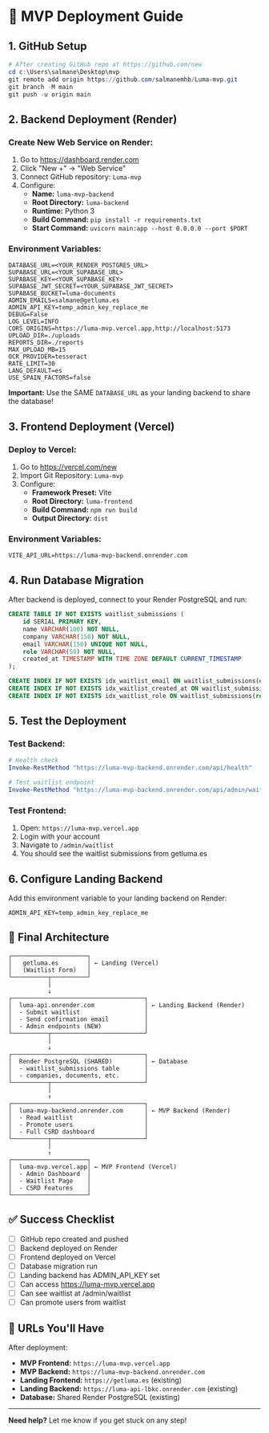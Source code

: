 # 🚀 MVP Deployment Guide

## 1. GitHub Setup

```powershell
# After creating GitHub repo at https://github.com/new
cd c:\Users\salmane\Desktop\mvp
git remote add origin https://github.com/salmanemhb/Luma-mvp.git
git branch -M main
git push -u origin main
```

## 2. Backend Deployment (Render)

### Create New Web Service on Render:
1. Go to https://dashboard.render.com
2. Click "New +" → "Web Service"
3. Connect GitHub repository: `Luma-mvp`
4. Configure:
   - **Name:** `luma-mvp-backend`
   - **Root Directory:** `luma-backend`
   - **Runtime:** Python 3
   - **Build Command:** `pip install -r requirements.txt`
   - **Start Command:** `uvicorn main:app --host 0.0.0.0 --port $PORT`

### Environment Variables:
```env
DATABASE_URL=<YOUR_RENDER_POSTGRES_URL>
SUPABASE_URL=<YOUR_SUPABASE_URL>
SUPABASE_KEY=<YOUR_SUPABASE_KEY>
SUPABASE_JWT_SECRET=<YOUR_SUPABASE_JWT_SECRET>
SUPABASE_BUCKET=luma-documents
ADMIN_EMAILS=salmane@getluma.es
ADMIN_API_KEY=temp_admin_key_replace_me
DEBUG=False
LOG_LEVEL=INFO
CORS_ORIGINS=https://luma-mvp.vercel.app,http://localhost:5173
UPLOAD_DIR=./uploads
REPORTS_DIR=./reports
MAX_UPLOAD_MB=15
OCR_PROVIDER=tesseract
RATE_LIMIT=30
LANG_DEFAULT=es
USE_SPAIN_FACTORS=false
```

**Important:** Use the SAME `DATABASE_URL` as your landing backend to share the database!

## 3. Frontend Deployment (Vercel)

### Deploy to Vercel:
1. Go to https://vercel.com/new
2. Import Git Repository: `Luma-mvp`
3. Configure:
   - **Framework Preset:** Vite
   - **Root Directory:** `luma-frontend`
   - **Build Command:** `npm run build`
   - **Output Directory:** `dist`

### Environment Variables:
```env
VITE_API_URL=https://luma-mvp-backend.onrender.com
```

## 4. Run Database Migration

After backend is deployed, connect to your Render PostgreSQL and run:

```sql
CREATE TABLE IF NOT EXISTS waitlist_submissions (
    id SERIAL PRIMARY KEY,
    name VARCHAR(100) NOT NULL,
    company VARCHAR(150) NOT NULL,
    email VARCHAR(150) UNIQUE NOT NULL,
    role VARCHAR(50) NOT NULL,
    created_at TIMESTAMP WITH TIME ZONE DEFAULT CURRENT_TIMESTAMP
);

CREATE INDEX IF NOT EXISTS idx_waitlist_email ON waitlist_submissions(email);
CREATE INDEX IF NOT EXISTS idx_waitlist_created_at ON waitlist_submissions(created_at);
CREATE INDEX IF NOT EXISTS idx_waitlist_role ON waitlist_submissions(role);
```

## 5. Test the Deployment

### Test Backend:
```powershell
# Health check
Invoke-RestMethod "https://luma-mvp-backend.onrender.com/api/health"

# Test waitlist endpoint
Invoke-RestMethod "https://luma-mvp-backend.onrender.com/api/admin/waitlist" -Headers @{"X-Admin-Key"="temp_admin_key_replace_me"}
```

### Test Frontend:
1. Open: `https://luma-mvp.vercel.app`
2. Login with your account
3. Navigate to `/admin/waitlist`
4. You should see the waitlist submissions from getluma.es

## 6. Configure Landing Backend

Add this environment variable to your landing backend on Render:
```env
ADMIN_API_KEY=temp_admin_key_replace_me
```

## 🎯 Final Architecture

```
┌─────────────────────┐
│   getluma.es        │ ← Landing (Vercel)
│   (Waitlist Form)   │
└──────────┬──────────┘
           │
           ↓
┌─────────────────────────────────────┐
│  luma-api.onrender.com              │ ← Landing Backend (Render)
│  - Submit waitlist                  │
│  - Send confirmation email          │
│  - Admin endpoints (NEW)            │
└──────────┬──────────────────────────┘
           │
           ↓
┌─────────────────────────────────────┐
│  Render PostgreSQL (SHARED)         │ ← Database
│  - waitlist_submissions table       │
│  - companies, documents, etc.       │
└──────────┬──────────────────────────┘
           │
           ↑
┌─────────────────────────────────────┐
│  luma-mvp-backend.onrender.com      │ ← MVP Backend (Render)
│  - Read waitlist                    │
│  - Promote users                    │
│  - Full CSRD dashboard              │
└──────────┬──────────────────────────┘
           │
           ↑
┌─────────────────────┐
│  luma-mvp.vercel.app│ ← MVP Frontend (Vercel)
│  - Admin Dashboard  │
│  - Waitlist Page    │
│  - CSRD Features    │
└─────────────────────┘
```

## ✅ Success Checklist

- [ ] GitHub repo created and pushed
- [ ] Backend deployed on Render
- [ ] Frontend deployed on Vercel
- [ ] Database migration run
- [ ] Landing backend has ADMIN_API_KEY set
- [ ] Can access https://luma-mvp.vercel.app
- [ ] Can see waitlist at /admin/waitlist
- [ ] Can promote users from waitlist

## 🔗 URLs You'll Have

After deployment:
- **MVP Frontend:** `https://luma-mvp.vercel.app`
- **MVP Backend:** `https://luma-mvp-backend.onrender.com`
- **Landing Frontend:** `https://getluma.es` (existing)
- **Landing Backend:** `https://luma-api-lbkc.onrender.com` (existing)
- **Database:** Shared Render PostgreSQL (existing)

---

**Need help?** Let me know if you get stuck on any step!

